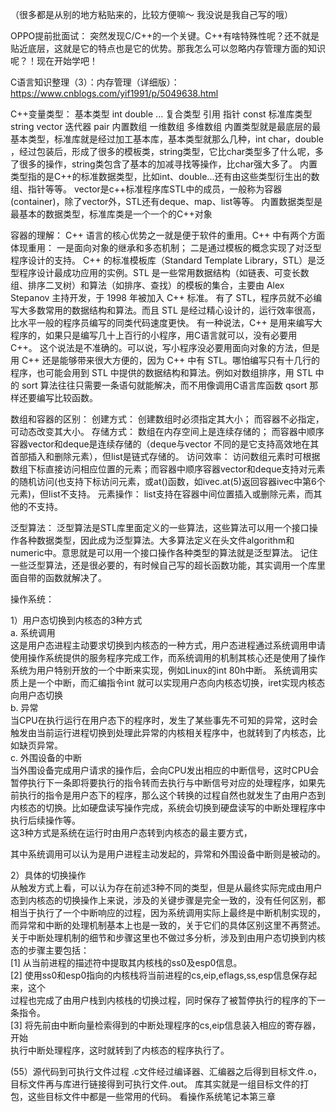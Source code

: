 （很多都是从别的地方粘贴来的，比较方便嘛～ 我没说是我自己写的哦）

OPPO提前批面试：
突然发现C/C++的一个关键。C++有啥特殊性呢？还不就是贴近底层，这就是它的特点也是它的优势。那我怎么可以忽略内存管理方面的知识呢？！现在开始学吧！

C语言知识整理（3）：内存管理（详细版）：
https://www.cnblogs.com/yif1991/p/5049638.html


C++变量类型：
       基本类型
                int
                double
                ...
       复合类型
                引用
                指针
                const
       标准库类型
                string
                vector
                迭代器
                pair
       内置数组
                一维数组
                多维数组
内置类型就是最底层的最基本类型，标准库就是经过加工基本库，基本类型就那么几种，int char，double ，经过包装后，形成了很多的模板类，string类型，它比char类型多了什么呢，多了很多的操作，string类包含了基本的加减寻找等操作，比char强大多了。
内置类型指的是C++的标准数据类型，比如int、double...还有由这些类型衍生出的数组、指针等等。
vector是c++标准程序库STL中的成员，一般称为容器(container)，除了vector外，STL还有deque、map、list等等。
内置数据类型是最基本的数据类型，标准库类是一个一个的C++对象

容器的理解：
C++ 语言的核心优势之一就是便于软件的重用。C++ 中有两个方面体现重用：
一是面向对象的继承和多态机制；
二是通过模板的概念实现了对泛型程序设计的支持。
C++ 的标准模板库（Standard Template Library，STL）是泛型程序设计最成功应用的实例。STL 是一些常用数据结构（如链表、可变长数组、排序二叉树）和算法（如排序、查找）的模板的集合，主要由 Alex Stepanov 主持开发，于 1998 年被加入 C++ 标准。
有了 STL，程序员就不必编写大多数常用的数据结构和算法。而且 STL 是经过精心设计的，运行效率很高，比水平一般的程序员编写的同类代码速度更快。
有一种说法，C++ 是用来编写大程序的，如果只是编写几十上百行的小程序，用C语言就可以，没有必要用 C++。
这个说法是不准确的。可以说，写小程序没必要用面向对象的方法，但是用 C++ 还是能够带来很大方便的，因为 C++ 中有 STL。哪怕编写只有十几行的程序，也可能会用到 STL 中提供的数据结构和算法。例如对数组排序，用 STL 中的 sort 算法往往只需要一条语句就能解决，而不用像调用C语言库函数 qsort 那样还要编写比较函数。

数组和容器的区别：
创建方式：
创建数组时必须指定其大小；
而容器不必指定，可动态改变其大小。
存储方式：
数组在内存空间上是连续存储的；
而容器中顺序容器vector和deque是连续存储的（deque与vector 不同的是它支持高效地在其首部插入和删除元素），但list是链式存储的。
访问效率：
访问数组元素时可根据数组下标直接访问相应位置的元素；而容器中顺序容器vector和deque支持对元素的随机访问(也支持下标访问元素，或at()函数，如ivec.at(5)返回容器ivec中第6个元素)，但list不支持。
元素操作：
list支持在容器中间位置插入或删除元素，而其他的不支持。

泛型算法：
泛型算法是STL库里面定义的一些算法，这些算法可以用一个接口操作各种数据类型，因此成为泛型算法。大多算法定义在头文件algorithm和numeric中。意思就是可以用一个接口操作各种类型的算法就是泛型算法。
记住一些泛型算法，还是很必要的，有时候自己写的超长函数功能，其实调用一个库里面自带的函数就解决了。


操作系统：

1）用户态切换到内核态的3种方式  
a. 系统调用  
这是用户态进程主动要求切换到内核态的一种方式，用户态进程通过系统调用申请使用操作系统提供的服务程序完成工作，而系统调用的机制其核心还是使用了操作系统为用户特别开放的一个中断来实现，例如Linux的int 80h中断。 
系统调用实质上是一个中断，而汇编指令int 就可以实现用户态向内核态切换，iret实现内核态向用户态切换  
b. 异常  
当CPU在执行运行在用户态下的程序时，发生了某些事先不可知的异常，这时会触发由当前运行进程切换到处理此异常的内核相关程序中，也就转到了内核态，比如缺页异常。  
c. 外围设备的中断  
当外围设备完成用户请求的操作后，会向CPU发出相应的中断信号，这时CPU会暂停执行下一条即将要执行的指令转而去执行与中断信号对应的处理程序，如果先前执行的指令是用户态下的程序，那么这个转换的过程自然也就发生了由用户态到内核态的切换。比如硬盘读写操作完成，系统会切换到硬盘读写的中断处理程序中执行后续操作等。   
这3种方式是系统在运行时由用户态转到内核态的最主要方式，

其中系统调用可以认为是用户进程主动发起的，异常和外围设备中断则是被动的。   

2）具体的切换操作  
从触发方式上看，可以认为存在前述3种不同的类型，但是从最终实际完成由用户态到内核态的切换操作上来说，涉及的关键步骤是完全一致的，没有任何区别，都相当于执行了一个中断响应的过程，因为系统调用实际上最终是中断机制实现的，而异常和中断的处理机制基本上也是一致的，关于它们的具体区别这里不再赘述。关于中断处理机制的细节和步骤这里也不做过多分析，涉及到由用户态切换到内核态的步骤主要包括：  
[1] 从当前进程的描述符中提取其内核栈的ss0及esp0信息。  
[2] 使用ss0和esp0指向的内核栈将当前进程的cs,eip,eflags,ss,esp信息保存起来，这个  
过程也完成了由用户栈到内核栈的切换过程，同时保存了被暂停执行的程序的下一  
条指令。  
[3] 将先前由中断向量检索得到的中断处理程序的cs,eip信息装入相应的寄存器，开始  
执行中断处理程序，这时就转到了内核态的程序执行了。

(55）源代码到可执行文件过程
.c文件经过编译器、汇编器之后得到目标文件.o，目标文件再与库进行链接得到可执行文件.out。 
库其实就是一组目标文件的打包，这些目标文件中都是一些常用的代码。
看操作系统笔记本第三章

